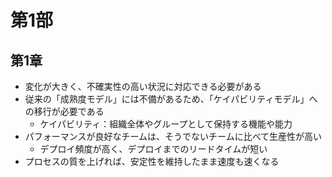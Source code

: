 # 第1部

## 第1章
- 変化が大きく、不確実性の高い状況に対応できる必要がある
- 従来の「成熟度モデル」には不備があるため、「ケイパビリティモデル」への移行が必要である
  - ケイパビリティ：組織全体やグループとして保持する機能や能力
- パフォーマンスが良好なチームは、そうでないチームに比べて生産性が高い
  - デプロイ頻度が高く、デプロイまでのリードタイムが短い
- プロセスの質を上げれば、安定性を維持したまま速度も速くなる
